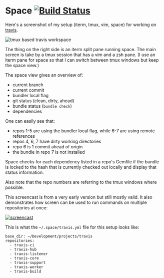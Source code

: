# Space [![Build Status](https://secure.travis-ci.org/svenfuchs/space.png?branch=master)](http://travis-ci.org/svenfuchs/space)

Here's a screenshot of my setup (iterm, tmux, vim, space) for working on
[travis](http://github.com/travis-ci).

![tmux based travis workspace](http://img.skitch.com/20120410-d4qk8ce75h6x7i7g7i2cbtjnn8.png)

The thing on the right side is an iterm split pane running space. The main
screen is take by a tmux session that has a vim and a zsh pane. (I use an iterm
pane for space so that I can switch between tmux windows but keep the space
view.)

The space view gives an overview of:

* current branch
* current commit
* bundler local flag
* git status (clean, dirty, ahead)
* bundle status (`bundle check`)
* dependencies

One can easily see that:

* repos 1-5 are using the bundler local flag, while 6-7 are using remote
  references
* repos 4, 6, 7 have dirty working directories
* repo 6 is 1 commit ahead of origin
* the bundle in repo 7 is not installed

Space checks for each dependency listed in a repo's Gemfile if the bundle is
locked to the hash that is currently checked out locally and display that
status information.

Also note that the repo numbers are referring to the tmux windows where
possible.

This screencast is from a very early version but still mostly valid. It also
demonstrates how screen can be used to run commands on multiple repositories at
once:

[![screencast](http://img.skitch.com/20120410-gyiprdiy8jyhwwp3pd4gafk3tu.png)](www.youtube.com/watch?v=NfYZysobsYo)

This is what the `~/.space/travis.yml` file for this setup looks like:

    base_dir: ~/Development/projects/travis
    repositories:
      - travis-ci
      - travis-hub
      - travis-listener
      - travis-core
      - travis-support
      - travis-worker
      - travis-build



